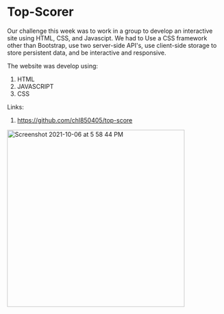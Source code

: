 # Top-Scorer 

Our challenge this week was to work in a group to develop an interactive site using HTML, CSS, and Javascipt. We had to Use a CSS framework other than Bootstrap, use two server-side API's, use client-side storage to store persistent data, and be interactive and responsive. 

The website was develop using:

1. HTML
2. JAVASCRIPT
3. CSS


Links:
1. https://github.com/chl850405/top-score




<img width="414" alt="Screenshot 2021-10-06 at 5 58 44 PM" src="https://user-images.githubusercontent.com/88798354/136289418-f8f6c46d-f563-4a18-83b4-020d457b8077.png">


